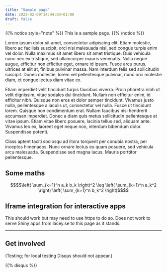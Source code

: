 ```yaml
---
title: "Sample page"
date: 2023-02-09T14:44:03+01:00
draft: false
---
```


{{% notice style="note" %}}
This is a sample page.
{{% /notice %}}

Lorem ipsum dolor sit amet, consectetur adipiscing elit. Etiam molestie, libero ac facilisis suscipit, orci nisi malesuada nisl, sed congue turpis enim vel dolor. Nulla maximus sit amet libero sit amet tristique. Duis vehicula nunc nec ex tristique, sed ullamcorper mauris venenatis. Nulla neque augue, efficitur non efficitur eget, ornare id ipsum. Fusce arcu purus, ultrices at elit at, finibus pulvinar massa. Nam interdum felis sed sollicitudin suscipit. Donec molestie, lorem vel pellentesque pulvinar, nunc orci molestie diam, et congue lectus diam vitae ex.

Etiam imperdiet velit tincidunt turpis faucibus viverra. Proin pharetra nibh ut velit dignissim, vitae sodales dui tincidunt. Nullam non efficitur enim, id efficitur nibh. Quisque non eros et dolor semper tincidunt. Vivamus justo nulla, pellentesque a iaculis ut, consectetur vel nulla. Fusce ut tincidunt lorem. Quisque non condimentum erat. Nullam faucibus nisi hendrerit accumsan imperdiet. Donec a diam quis metus sollicitudin pellentesque at vitae ipsum. Etiam vitae libero posuere, lacinia tellus sed, aliquam ante. Vivamus leo ex, laoreet eget neque non, interdum bibendum dolor. Suspendisse potenti.

Class aptent taciti sociosqu ad litora torquent per conubia nostra, per inceptos himenaeos. Nunc ornare lectus eu quam posuere, sed vehicula arcu malesuada. Suspendisse sed magna lacus. Mauris porttitor pellentesque.

## Some maths

```math { align="center" }
$$\left( \sum_{k=1}^n a_k b_k \right)^2 \leq \left( \sum_{k=1}^n a_k^2 \right) \left( \sum_{k=1}^n b_k^2 \right)$$
```

## Iframe integration for interactive apps

This should work but may need to use https to do so. Does not work to serve Shiny apps from lacey.se to this page as it stands.

---

## Get involved

(Testing; for local testing Disqus should not appear.)

{{% disqus %}}
